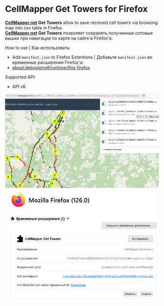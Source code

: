 # CellMapper Get Towers for Firefox

**[CellMapper.net](https://www.cellmapper.net/map) Get Towers** allow to save received cell towers via browsing map into csv table in Firefox.    
**[CellMapper.net](https://www.cellmapper.net/map) Get Towers** позволяет сохранять полученные сотовые вышки при навигации по карте на сайте в Firefox'е.        

How to use | Как использовать:
- Add `manifest.json` to Firefox Extentions | Добавьте `manifest.json` во временные расширения Firefox'a:
- [about:debugging#/runtime/this-firefox](about:debugging#/runtime/this-firefox)     
     
Supported API:   
- API v6    

<img src="READM2.png"/>    
<img src="READM1.png"/>    
